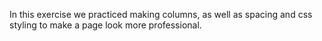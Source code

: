 In this exercise we practiced making columns, as well as spacing and css styling to make a page look more professional.
